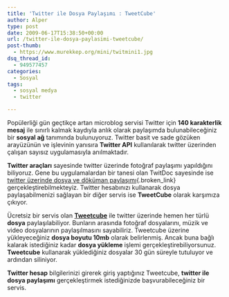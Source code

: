 ```yaml
---
title: 'Twitter ile Dosya Paylaşımı : TweetCube'
author: Alper
type: post
date: 2009-06-17T15:38:50+00:00
url: /twitter-ile-dosya-paylasimi-tweetcube/
post-thumb:
  - https://www.murekkep.org/mini/twitmini1.jpg
dsq_thread_id:
  - 949577457
categories:
  - Sosyal
tags:
  - sosyal medya
  - twitter

---
```

Popülerliği gün geçtikçe artan microblog servisi Twitter için **140 karakterlik mesaj** ile sınırlı kalmak kaydıyla anlık olarak paylaşımda bulunabileceğiniz bir **sosyal ağ** tanımında bulunuyoruz. Twitter basit ve sade gözüken arayüzünün ve işlevinin yanısıra **Twitter API** kullanılarak twitter üzerinden çalışan sayısız uygulamasıyla anılmaktadır. 

**Twitter araçları** sayesinde twitter üzerinde fotoğraf paylaşımı yapıldığını biliyoruz. Gene bu uygulamalardan bir tanesi olan TwitDoc sayesinde ise [twitter üzerinde dosya ve döküman paylaşımı][1]{.broken_link} gerçekleştirebilmekteyiz. Twitter hesabınızı kullanarak dosya paylaşabilmenizi sağlayan bir diğer servis ise **TweetCube** olarak karşımıza çıkıyor. 

Ücretsiz bir servis olan **<a href="http://www.tweetcube.com/" target="_blank">Tweetcube</a>** ile twitter üzerinde hemen her türlü **dosya** paylaşılabiliyor. Bunların arasında fotoğraf dosyalarını, müzik ve video dosyalarının paylaşılmasını sayabiliriz. Tweetcube üzerine yükleyeceğiniz **dosya boyutu 10mb** olarak belirlenmiş. Ancak buna bağlı kalarak istediğiniz kadar **dosya yükleme** işlemi gerçekleştirebiliyorsunuz. **Tweetcube** kullanarak yüklediğiniz dosyalar 30 gün süreyle tutuluyor ve ardından siliniyor. 

**Twitter hesap** bilgilerinizi girerek giriş yaptığınız Tweetcube, **twitter ile dosya paylaşımı** gerçekleştirmek istediğinizde başvurabileceğiniz bir servis.

 [1]: https://www.murekkep.org/twitter-ile-dosya-ve-dokuman-paylasimi-twitdoc-2484